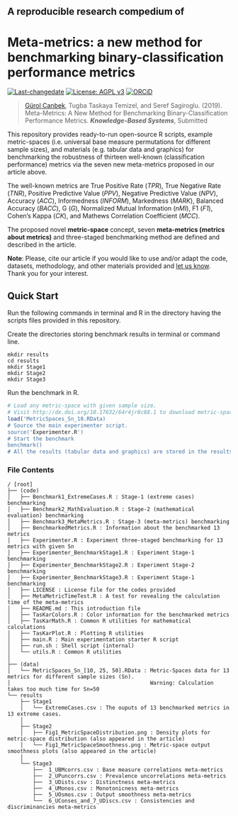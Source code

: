 ## A reproducible research compedium of
# Meta-metrics: a new method for benchmarking binary-classification performance metrics

[![Last-changedate](https://img.shields.io/badge/last%20change-2019--02--26-brightgreen.svg)](https://github.com/gurol/metametrics) [![License: AGPL v3](https://img.shields.io/badge/License-AGPL%20v3-blue.svg)](https://www.gnu.org/licenses/agpl-3.0)  [![ORCiD](https://img.shields.io/badge/ORCiD-0000--0002--9337--097X-green.svg)](https://orcid.org/0000-0002-9337-097X)

> [Gürol Canbek](http:gurol.canbek.com/Publications), Tugba Taskaya Temizel, and Seref Sagiroglu. (2019). Meta-Metrics: A New Method for Benchmarking Binary-Classification Performance Metrics. ***Knowledge-Based Systems***, Submitted

This repository provides ready-to-run open-source R scripts, example metric-spaces (i.e. universal base measure permutations for different sample sizes), and materials (e.g. tabular data and graphics) for benchmarking the robustness of thirteen well-known (classification performance) metrics via the seven new meta-metrics proposed in our article above.

The well-known metrics are True Positive Rate (*TPR*), True Negative Rate (*TNR*), Positive Predictive Value (*PPV*), Negative Predictive Value (*NPV*), Accuracy (*ACC*), Informedness (*INFORM*), Markedness (*MARK*), Balanced Accuracy (*BACC*), G (*G*), Normalized Mutual Information (*nMI*), F1 (*F1*), Cohen’s Kappa (*CK*), and Mathews Correlation Coefficient (*MCC*).

The proposed novel **metric-space** concept, seven **meta-metrics (metrics about metrics)** and three-staged benchmarking method are defined and described in the article.

__**Note**__: Please, cite our article if you would like to use and/or adapt the code, datasets, methodology, and other materials provided and [let us know](mailto:gurol44@gmail.com?subject=Meta-metrics). Thank you for your interest.

## Quick Start
Run the following commands in terminal and R in the directory having the scripts files provided in this repository.

Create the directories storing benchmark results in terminal or command line.

```
mkdir results
cd results
mkdir Stage1
mkdir Stage2
mkdir Stage3
```

Run the benchmark in R.

```R
# Load any metric-space with given sample size.
# Visit http://dx.doi.org/10.17632/64r4jr8c88.1 to download metric-spaces for larger sample sizes.
load('MetricSpaces_Sn_10.RData)
# Source the main experimenter script.
source('Experimenter.R')
# Start the benchmark
benchmark()
# All the results (tabular data and graphics) are stored in the results folder
```

### File Contents

```
/ [root]
├── (code)
│   ├── Benchmark1_ExtremeCases.R : Stage-1 (extreme cases) benchmarking
│   ├── Benchmark2_MathEvaluation.R : Stage-2 (mathematical evaluation) benchmarking
│   ├── Benchmark3_MetaMetrics.R : Stage-3 (meta-metrics) benchmarking
│   ├── BenchmarkedMetrics.R : Information about the benchmarked 13 metrics
│   ├── Experimenter.R : Experiment three-staged benchmarking for 13 metrics with given Sn
│   ├── Experimenter_BenchmarkStage1.R : Experiment Stage-1 benchmarking
│   ├── Experimenter_BenchmarkStage2.R : Experiment Stage-2 benchmarking
│   ├── Experimenter_BenchmarkStage3.R : Experiment Stage-1 benchmarking
│   ├── LICENSE : License file for the codes provided
│   ├── MetaMetricTimeTest.R : A test for revealing the calculation time of the meta-metrics
│   ├── README.md : This introduction file
│   ├── TasKarColors.R : Color information for the benchmarked metrics
│   ├── TasKarMath.R : Common R utilities for mathematical calculations
│   ├── TasKarPlot.R : Plotting R utilities
│   ├── main.R : Main experimentation starter R script
│   ├── run.sh : Shell script (internal)
│   └── utils.R : Common R utilities
│
├── (data)
│   └── MetricSpaces_Sn_[10, 25, 50].RData : Metric-Spaces data for 13 metrics for different sample sizes (Sn).
│                                            Warning: Calculation takes too much time for Sn=50
└── results
    ├── Stage1
    │   └── ExtremeCases.csv : The ouputs of 13 benchmarked metrics in 13 extreme cases.
    │
    ├── Stage2
    │   ├── Fig1_MetricSpaceDistribution.png : Density plots for metric-space distribution (also appeared in the article)
    │   └── Fig1_MetricSpaceSmoothness.png : Metric-space output smoothness plots (also appeared in the article)
    │
    └── Stage3
        ├──  1_UBMcorrs.csv : Base measure correlations meta-metrics
        ├──  2_UPuncorrs.csv : Prevalence uncorrelations meta-metrics
        ├──  3_UDists.csv : Distinctness meta-metrics
        ├──  4_UMonos.csv : Monotonicness meta-metrics
        ├──  5_UOsmos.csv : Output smoothness meta-metrics
        └──  6_UConses_and_7_UDiscs.csv : Consistencies and discriminancies meta-metrics
```
